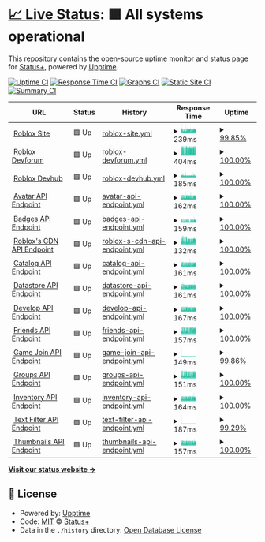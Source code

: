 # [📈 Live Status](https://github.com/Status-Plus): <!--live status--> **🟩 All systems operational**

This repository contains the open-source uptime monitor and status page for [Status+](https://status-plus.github.io/StatusPlus/), powered by [Upptime](https://github.com/upptime/upptime).

[![Uptime CI](https://github.com/koj-co/upptime/workflows/Uptime%20CI/badge.svg)](https://github.com/koj-co/upptime/actions?query=workflow%3A%22Uptime+CI%22)
[![Response Time CI](https://github.com/koj-co/upptime/workflows/Response%20Time%20CI/badge.svg)](https://github.com/koj-co/upptime/actions?query=workflow%3A%22Response+Time+CI%22)
[![Graphs CI](https://github.com/koj-co/upptime/workflows/Graphs%20CI/badge.svg)](https://github.com/koj-co/upptime/actions?query=workflow%3A%22Graphs+CI%22)
[![Static Site CI](https://github.com/koj-co/upptime/workflows/Static%20Site%20CI/badge.svg)](https://github.com/koj-co/upptime/actions?query=workflow%3A%22Static+Site+CI%22)
[![Summary CI](https://github.com/koj-co/upptime/workflows/Summary%20CI/badge.svg)](https://github.com/koj-co/upptime/actions?query=workflow%3A%22Summary+CI%22)

<!--start: status pages-->
<!-- This summary is generated by Upptime (https://github.com/upptime/upptime) -->
<!-- Do not edit this manually, your changes will be overwritten -->
<!-- prettier-ignore -->
| URL | Status | History | Response Time | Uptime |
| --- | ------ | ------- | ------------- | ------ |
| <img alt="" src="https://favicons.githubusercontent.com/www.roblox.com" height="13"> [Roblox Site](https://www.roblox.com) | 🟩 Up | [roblox-site.yml](https://github.com/Status-Plus/StatusPlus/commits/HEAD/history/roblox-site.yml) | <details><summary><img alt="Response time graph" src="./graphs/roblox-site/response-time-week.png" height="20"> 239ms</summary><br><a href="https://Status-Plus.github.io/StatusPlus/history/roblox-site"><img alt="Response time 246" src="https://img.shields.io/endpoint?url=https%3A%2F%2Fraw.githubusercontent.com%2FStatus-Plus%2FStatusPlus%2FHEAD%2Fapi%2Froblox-site%2Fresponse-time.json"></a><br><a href="https://Status-Plus.github.io/StatusPlus/history/roblox-site"><img alt="24-hour response time 299" src="https://img.shields.io/endpoint?url=https%3A%2F%2Fraw.githubusercontent.com%2FStatus-Plus%2FStatusPlus%2FHEAD%2Fapi%2Froblox-site%2Fresponse-time-day.json"></a><br><a href="https://Status-Plus.github.io/StatusPlus/history/roblox-site"><img alt="7-day response time 239" src="https://img.shields.io/endpoint?url=https%3A%2F%2Fraw.githubusercontent.com%2FStatus-Plus%2FStatusPlus%2FHEAD%2Fapi%2Froblox-site%2Fresponse-time-week.json"></a><br><a href="https://Status-Plus.github.io/StatusPlus/history/roblox-site"><img alt="30-day response time 247" src="https://img.shields.io/endpoint?url=https%3A%2F%2Fraw.githubusercontent.com%2FStatus-Plus%2FStatusPlus%2FHEAD%2Fapi%2Froblox-site%2Fresponse-time-month.json"></a><br><a href="https://Status-Plus.github.io/StatusPlus/history/roblox-site"><img alt="1-year response time 246" src="https://img.shields.io/endpoint?url=https%3A%2F%2Fraw.githubusercontent.com%2FStatus-Plus%2FStatusPlus%2FHEAD%2Fapi%2Froblox-site%2Fresponse-time-year.json"></a></details> | <details><summary><a href="https://Status-Plus.github.io/StatusPlus/history/roblox-site">99.85%</a></summary><a href="https://Status-Plus.github.io/StatusPlus/history/roblox-site"><img alt="All-time uptime 94.08%" src="https://img.shields.io/endpoint?url=https%3A%2F%2Fraw.githubusercontent.com%2FStatus-Plus%2FStatusPlus%2FHEAD%2Fapi%2Froblox-site%2Fuptime.json"></a><br><a href="https://Status-Plus.github.io/StatusPlus/history/roblox-site"><img alt="24-hour uptime 100.00%" src="https://img.shields.io/endpoint?url=https%3A%2F%2Fraw.githubusercontent.com%2FStatus-Plus%2FStatusPlus%2FHEAD%2Fapi%2Froblox-site%2Fuptime-day.json"></a><br><a href="https://Status-Plus.github.io/StatusPlus/history/roblox-site"><img alt="7-day uptime 99.85%" src="https://img.shields.io/endpoint?url=https%3A%2F%2Fraw.githubusercontent.com%2FStatus-Plus%2FStatusPlus%2FHEAD%2Fapi%2Froblox-site%2Fuptime-week.json"></a><br><a href="https://Status-Plus.github.io/StatusPlus/history/roblox-site"><img alt="30-day uptime 99.97%" src="https://img.shields.io/endpoint?url=https%3A%2F%2Fraw.githubusercontent.com%2FStatus-Plus%2FStatusPlus%2FHEAD%2Fapi%2Froblox-site%2Fuptime-month.json"></a><br><a href="https://Status-Plus.github.io/StatusPlus/history/roblox-site"><img alt="1-year uptime 94.08%" src="https://img.shields.io/endpoint?url=https%3A%2F%2Fraw.githubusercontent.com%2FStatus-Plus%2FStatusPlus%2FHEAD%2Fapi%2Froblox-site%2Fuptime-year.json"></a></details>
| <img alt="" src="https://favicons.githubusercontent.com/devforum.roblox.com" height="13"> [Roblox Devforum](https://devforum.roblox.com) | 🟩 Up | [roblox-devforum.yml](https://github.com/Status-Plus/StatusPlus/commits/HEAD/history/roblox-devforum.yml) | <details><summary><img alt="Response time graph" src="./graphs/roblox-devforum/response-time-week.png" height="20"> 404ms</summary><br><a href="https://Status-Plus.github.io/StatusPlus/history/roblox-devforum"><img alt="Response time 421" src="https://img.shields.io/endpoint?url=https%3A%2F%2Fraw.githubusercontent.com%2FStatus-Plus%2FStatusPlus%2FHEAD%2Fapi%2Froblox-devforum%2Fresponse-time.json"></a><br><a href="https://Status-Plus.github.io/StatusPlus/history/roblox-devforum"><img alt="24-hour response time 443" src="https://img.shields.io/endpoint?url=https%3A%2F%2Fraw.githubusercontent.com%2FStatus-Plus%2FStatusPlus%2FHEAD%2Fapi%2Froblox-devforum%2Fresponse-time-day.json"></a><br><a href="https://Status-Plus.github.io/StatusPlus/history/roblox-devforum"><img alt="7-day response time 404" src="https://img.shields.io/endpoint?url=https%3A%2F%2Fraw.githubusercontent.com%2FStatus-Plus%2FStatusPlus%2FHEAD%2Fapi%2Froblox-devforum%2Fresponse-time-week.json"></a><br><a href="https://Status-Plus.github.io/StatusPlus/history/roblox-devforum"><img alt="30-day response time 421" src="https://img.shields.io/endpoint?url=https%3A%2F%2Fraw.githubusercontent.com%2FStatus-Plus%2FStatusPlus%2FHEAD%2Fapi%2Froblox-devforum%2Fresponse-time-month.json"></a><br><a href="https://Status-Plus.github.io/StatusPlus/history/roblox-devforum"><img alt="1-year response time 421" src="https://img.shields.io/endpoint?url=https%3A%2F%2Fraw.githubusercontent.com%2FStatus-Plus%2FStatusPlus%2FHEAD%2Fapi%2Froblox-devforum%2Fresponse-time-year.json"></a></details> | <details><summary><a href="https://Status-Plus.github.io/StatusPlus/history/roblox-devforum">100.00%</a></summary><a href="https://Status-Plus.github.io/StatusPlus/history/roblox-devforum"><img alt="All-time uptime 99.65%" src="https://img.shields.io/endpoint?url=https%3A%2F%2Fraw.githubusercontent.com%2FStatus-Plus%2FStatusPlus%2FHEAD%2Fapi%2Froblox-devforum%2Fuptime.json"></a><br><a href="https://Status-Plus.github.io/StatusPlus/history/roblox-devforum"><img alt="24-hour uptime 100.00%" src="https://img.shields.io/endpoint?url=https%3A%2F%2Fraw.githubusercontent.com%2FStatus-Plus%2FStatusPlus%2FHEAD%2Fapi%2Froblox-devforum%2Fuptime-day.json"></a><br><a href="https://Status-Plus.github.io/StatusPlus/history/roblox-devforum"><img alt="7-day uptime 100.00%" src="https://img.shields.io/endpoint?url=https%3A%2F%2Fraw.githubusercontent.com%2FStatus-Plus%2FStatusPlus%2FHEAD%2Fapi%2Froblox-devforum%2Fuptime-week.json"></a><br><a href="https://Status-Plus.github.io/StatusPlus/history/roblox-devforum"><img alt="30-day uptime 99.65%" src="https://img.shields.io/endpoint?url=https%3A%2F%2Fraw.githubusercontent.com%2FStatus-Plus%2FStatusPlus%2FHEAD%2Fapi%2Froblox-devforum%2Fuptime-month.json"></a><br><a href="https://Status-Plus.github.io/StatusPlus/history/roblox-devforum"><img alt="1-year uptime 99.65%" src="https://img.shields.io/endpoint?url=https%3A%2F%2Fraw.githubusercontent.com%2FStatus-Plus%2FStatusPlus%2FHEAD%2Fapi%2Froblox-devforum%2Fuptime-year.json"></a></details>
| <img alt="" src="https://favicons.githubusercontent.com/developer.roblox.com" height="13"> [Roblox Devhub](https://developer.roblox.com) | 🟩 Up | [roblox-devhub.yml](https://github.com/Status-Plus/StatusPlus/commits/HEAD/history/roblox-devhub.yml) | <details><summary><img alt="Response time graph" src="./graphs/roblox-devhub/response-time-week.png" height="20"> 185ms</summary><br><a href="https://Status-Plus.github.io/StatusPlus/history/roblox-devhub"><img alt="Response time 195" src="https://img.shields.io/endpoint?url=https%3A%2F%2Fraw.githubusercontent.com%2FStatus-Plus%2FStatusPlus%2FHEAD%2Fapi%2Froblox-devhub%2Fresponse-time.json"></a><br><a href="https://Status-Plus.github.io/StatusPlus/history/roblox-devhub"><img alt="24-hour response time 188" src="https://img.shields.io/endpoint?url=https%3A%2F%2Fraw.githubusercontent.com%2FStatus-Plus%2FStatusPlus%2FHEAD%2Fapi%2Froblox-devhub%2Fresponse-time-day.json"></a><br><a href="https://Status-Plus.github.io/StatusPlus/history/roblox-devhub"><img alt="7-day response time 185" src="https://img.shields.io/endpoint?url=https%3A%2F%2Fraw.githubusercontent.com%2FStatus-Plus%2FStatusPlus%2FHEAD%2Fapi%2Froblox-devhub%2Fresponse-time-week.json"></a><br><a href="https://Status-Plus.github.io/StatusPlus/history/roblox-devhub"><img alt="30-day response time 195" src="https://img.shields.io/endpoint?url=https%3A%2F%2Fraw.githubusercontent.com%2FStatus-Plus%2FStatusPlus%2FHEAD%2Fapi%2Froblox-devhub%2Fresponse-time-month.json"></a><br><a href="https://Status-Plus.github.io/StatusPlus/history/roblox-devhub"><img alt="1-year response time 195" src="https://img.shields.io/endpoint?url=https%3A%2F%2Fraw.githubusercontent.com%2FStatus-Plus%2FStatusPlus%2FHEAD%2Fapi%2Froblox-devhub%2Fresponse-time-year.json"></a></details> | <details><summary><a href="https://Status-Plus.github.io/StatusPlus/history/roblox-devhub">100.00%</a></summary><a href="https://Status-Plus.github.io/StatusPlus/history/roblox-devhub"><img alt="All-time uptime 99.99%" src="https://img.shields.io/endpoint?url=https%3A%2F%2Fraw.githubusercontent.com%2FStatus-Plus%2FStatusPlus%2FHEAD%2Fapi%2Froblox-devhub%2Fuptime.json"></a><br><a href="https://Status-Plus.github.io/StatusPlus/history/roblox-devhub"><img alt="24-hour uptime 100.00%" src="https://img.shields.io/endpoint?url=https%3A%2F%2Fraw.githubusercontent.com%2FStatus-Plus%2FStatusPlus%2FHEAD%2Fapi%2Froblox-devhub%2Fuptime-day.json"></a><br><a href="https://Status-Plus.github.io/StatusPlus/history/roblox-devhub"><img alt="7-day uptime 100.00%" src="https://img.shields.io/endpoint?url=https%3A%2F%2Fraw.githubusercontent.com%2FStatus-Plus%2FStatusPlus%2FHEAD%2Fapi%2Froblox-devhub%2Fuptime-week.json"></a><br><a href="https://Status-Plus.github.io/StatusPlus/history/roblox-devhub"><img alt="30-day uptime 99.99%" src="https://img.shields.io/endpoint?url=https%3A%2F%2Fraw.githubusercontent.com%2FStatus-Plus%2FStatusPlus%2FHEAD%2Fapi%2Froblox-devhub%2Fuptime-month.json"></a><br><a href="https://Status-Plus.github.io/StatusPlus/history/roblox-devhub"><img alt="1-year uptime 99.99%" src="https://img.shields.io/endpoint?url=https%3A%2F%2Fraw.githubusercontent.com%2FStatus-Plus%2FStatusPlus%2FHEAD%2Fapi%2Froblox-devhub%2Fuptime-year.json"></a></details>
| <img alt="" src="https://favicons.githubusercontent.com/avatar.roblox.com" height="13"> [Avatar API Endpoint](https://avatar.roblox.com/v1/avatar-rules) | 🟩 Up | [avatar-api-endpoint.yml](https://github.com/Status-Plus/StatusPlus/commits/HEAD/history/avatar-api-endpoint.yml) | <details><summary><img alt="Response time graph" src="./graphs/avatar-api-endpoint/response-time-week.png" height="20"> 162ms</summary><br><a href="https://Status-Plus.github.io/StatusPlus/history/avatar-api-endpoint"><img alt="Response time 171" src="https://img.shields.io/endpoint?url=https%3A%2F%2Fraw.githubusercontent.com%2FStatus-Plus%2FStatusPlus%2FHEAD%2Fapi%2Favatar-api-endpoint%2Fresponse-time.json"></a><br><a href="https://Status-Plus.github.io/StatusPlus/history/avatar-api-endpoint"><img alt="24-hour response time 208" src="https://img.shields.io/endpoint?url=https%3A%2F%2Fraw.githubusercontent.com%2FStatus-Plus%2FStatusPlus%2FHEAD%2Fapi%2Favatar-api-endpoint%2Fresponse-time-day.json"></a><br><a href="https://Status-Plus.github.io/StatusPlus/history/avatar-api-endpoint"><img alt="7-day response time 162" src="https://img.shields.io/endpoint?url=https%3A%2F%2Fraw.githubusercontent.com%2FStatus-Plus%2FStatusPlus%2FHEAD%2Fapi%2Favatar-api-endpoint%2Fresponse-time-week.json"></a><br><a href="https://Status-Plus.github.io/StatusPlus/history/avatar-api-endpoint"><img alt="30-day response time 168" src="https://img.shields.io/endpoint?url=https%3A%2F%2Fraw.githubusercontent.com%2FStatus-Plus%2FStatusPlus%2FHEAD%2Fapi%2Favatar-api-endpoint%2Fresponse-time-month.json"></a><br><a href="https://Status-Plus.github.io/StatusPlus/history/avatar-api-endpoint"><img alt="1-year response time 171" src="https://img.shields.io/endpoint?url=https%3A%2F%2Fraw.githubusercontent.com%2FStatus-Plus%2FStatusPlus%2FHEAD%2Fapi%2Favatar-api-endpoint%2Fresponse-time-year.json"></a></details> | <details><summary><a href="https://Status-Plus.github.io/StatusPlus/history/avatar-api-endpoint">100.00%</a></summary><a href="https://Status-Plus.github.io/StatusPlus/history/avatar-api-endpoint"><img alt="All-time uptime 98.56%" src="https://img.shields.io/endpoint?url=https%3A%2F%2Fraw.githubusercontent.com%2FStatus-Plus%2FStatusPlus%2FHEAD%2Fapi%2Favatar-api-endpoint%2Fuptime.json"></a><br><a href="https://Status-Plus.github.io/StatusPlus/history/avatar-api-endpoint"><img alt="24-hour uptime 100.00%" src="https://img.shields.io/endpoint?url=https%3A%2F%2Fraw.githubusercontent.com%2FStatus-Plus%2FStatusPlus%2FHEAD%2Fapi%2Favatar-api-endpoint%2Fuptime-day.json"></a><br><a href="https://Status-Plus.github.io/StatusPlus/history/avatar-api-endpoint"><img alt="7-day uptime 100.00%" src="https://img.shields.io/endpoint?url=https%3A%2F%2Fraw.githubusercontent.com%2FStatus-Plus%2FStatusPlus%2FHEAD%2Fapi%2Favatar-api-endpoint%2Fuptime-week.json"></a><br><a href="https://Status-Plus.github.io/StatusPlus/history/avatar-api-endpoint"><img alt="30-day uptime 99.33%" src="https://img.shields.io/endpoint?url=https%3A%2F%2Fraw.githubusercontent.com%2FStatus-Plus%2FStatusPlus%2FHEAD%2Fapi%2Favatar-api-endpoint%2Fuptime-month.json"></a><br><a href="https://Status-Plus.github.io/StatusPlus/history/avatar-api-endpoint"><img alt="1-year uptime 98.56%" src="https://img.shields.io/endpoint?url=https%3A%2F%2Fraw.githubusercontent.com%2FStatus-Plus%2FStatusPlus%2FHEAD%2Fapi%2Favatar-api-endpoint%2Fuptime-year.json"></a></details>
| <img alt="" src="https://favicons.githubusercontent.com/badges.roblox.com" height="13"> [Badges API Endpoint](https://badges.roblox.com/v1/badges/2124548403) | 🟩 Up | [badges-api-endpoint.yml](https://github.com/Status-Plus/StatusPlus/commits/HEAD/history/badges-api-endpoint.yml) | <details><summary><img alt="Response time graph" src="./graphs/badges-api-endpoint/response-time-week.png" height="20"> 159ms</summary><br><a href="https://Status-Plus.github.io/StatusPlus/history/badges-api-endpoint"><img alt="Response time 170" src="https://img.shields.io/endpoint?url=https%3A%2F%2Fraw.githubusercontent.com%2FStatus-Plus%2FStatusPlus%2FHEAD%2Fapi%2Fbadges-api-endpoint%2Fresponse-time.json"></a><br><a href="https://Status-Plus.github.io/StatusPlus/history/badges-api-endpoint"><img alt="24-hour response time 202" src="https://img.shields.io/endpoint?url=https%3A%2F%2Fraw.githubusercontent.com%2FStatus-Plus%2FStatusPlus%2FHEAD%2Fapi%2Fbadges-api-endpoint%2Fresponse-time-day.json"></a><br><a href="https://Status-Plus.github.io/StatusPlus/history/badges-api-endpoint"><img alt="7-day response time 159" src="https://img.shields.io/endpoint?url=https%3A%2F%2Fraw.githubusercontent.com%2FStatus-Plus%2FStatusPlus%2FHEAD%2Fapi%2Fbadges-api-endpoint%2Fresponse-time-week.json"></a><br><a href="https://Status-Plus.github.io/StatusPlus/history/badges-api-endpoint"><img alt="30-day response time 170" src="https://img.shields.io/endpoint?url=https%3A%2F%2Fraw.githubusercontent.com%2FStatus-Plus%2FStatusPlus%2FHEAD%2Fapi%2Fbadges-api-endpoint%2Fresponse-time-month.json"></a><br><a href="https://Status-Plus.github.io/StatusPlus/history/badges-api-endpoint"><img alt="1-year response time 170" src="https://img.shields.io/endpoint?url=https%3A%2F%2Fraw.githubusercontent.com%2FStatus-Plus%2FStatusPlus%2FHEAD%2Fapi%2Fbadges-api-endpoint%2Fresponse-time-year.json"></a></details> | <details><summary><a href="https://Status-Plus.github.io/StatusPlus/history/badges-api-endpoint">100.00%</a></summary><a href="https://Status-Plus.github.io/StatusPlus/history/badges-api-endpoint"><img alt="All-time uptime 100.00%" src="https://img.shields.io/endpoint?url=https%3A%2F%2Fraw.githubusercontent.com%2FStatus-Plus%2FStatusPlus%2FHEAD%2Fapi%2Fbadges-api-endpoint%2Fuptime.json"></a><br><a href="https://Status-Plus.github.io/StatusPlus/history/badges-api-endpoint"><img alt="24-hour uptime 100.00%" src="https://img.shields.io/endpoint?url=https%3A%2F%2Fraw.githubusercontent.com%2FStatus-Plus%2FStatusPlus%2FHEAD%2Fapi%2Fbadges-api-endpoint%2Fuptime-day.json"></a><br><a href="https://Status-Plus.github.io/StatusPlus/history/badges-api-endpoint"><img alt="7-day uptime 100.00%" src="https://img.shields.io/endpoint?url=https%3A%2F%2Fraw.githubusercontent.com%2FStatus-Plus%2FStatusPlus%2FHEAD%2Fapi%2Fbadges-api-endpoint%2Fuptime-week.json"></a><br><a href="https://Status-Plus.github.io/StatusPlus/history/badges-api-endpoint"><img alt="30-day uptime 100.00%" src="https://img.shields.io/endpoint?url=https%3A%2F%2Fraw.githubusercontent.com%2FStatus-Plus%2FStatusPlus%2FHEAD%2Fapi%2Fbadges-api-endpoint%2Fuptime-month.json"></a><br><a href="https://Status-Plus.github.io/StatusPlus/history/badges-api-endpoint"><img alt="1-year uptime 100.00%" src="https://img.shields.io/endpoint?url=https%3A%2F%2Fraw.githubusercontent.com%2FStatus-Plus%2FStatusPlus%2FHEAD%2Fapi%2Fbadges-api-endpoint%2Fuptime-year.json"></a></details>
| <img alt="" src="https://favicons.githubusercontent.com/cdnproviders.roblox.com" height="13"> [Roblox's CDN API Endpoint](http://cdnproviders.roblox.com/) | 🟩 Up | [roblox-s-cdn-api-endpoint.yml](https://github.com/Status-Plus/StatusPlus/commits/HEAD/history/roblox-s-cdn-api-endpoint.yml) | <details><summary><img alt="Response time graph" src="./graphs/roblox-s-cdn-api-endpoint/response-time-week.png" height="20"> 132ms</summary><br><a href="https://Status-Plus.github.io/StatusPlus/history/roblox-s-cdn-api-endpoint"><img alt="Response time 138" src="https://img.shields.io/endpoint?url=https%3A%2F%2Fraw.githubusercontent.com%2FStatus-Plus%2FStatusPlus%2FHEAD%2Fapi%2Froblox-s-cdn-api-endpoint%2Fresponse-time.json"></a><br><a href="https://Status-Plus.github.io/StatusPlus/history/roblox-s-cdn-api-endpoint"><img alt="24-hour response time 176" src="https://img.shields.io/endpoint?url=https%3A%2F%2Fraw.githubusercontent.com%2FStatus-Plus%2FStatusPlus%2FHEAD%2Fapi%2Froblox-s-cdn-api-endpoint%2Fresponse-time-day.json"></a><br><a href="https://Status-Plus.github.io/StatusPlus/history/roblox-s-cdn-api-endpoint"><img alt="7-day response time 132" src="https://img.shields.io/endpoint?url=https%3A%2F%2Fraw.githubusercontent.com%2FStatus-Plus%2FStatusPlus%2FHEAD%2Fapi%2Froblox-s-cdn-api-endpoint%2Fresponse-time-week.json"></a><br><a href="https://Status-Plus.github.io/StatusPlus/history/roblox-s-cdn-api-endpoint"><img alt="30-day response time 138" src="https://img.shields.io/endpoint?url=https%3A%2F%2Fraw.githubusercontent.com%2FStatus-Plus%2FStatusPlus%2FHEAD%2Fapi%2Froblox-s-cdn-api-endpoint%2Fresponse-time-month.json"></a><br><a href="https://Status-Plus.github.io/StatusPlus/history/roblox-s-cdn-api-endpoint"><img alt="1-year response time 138" src="https://img.shields.io/endpoint?url=https%3A%2F%2Fraw.githubusercontent.com%2FStatus-Plus%2FStatusPlus%2FHEAD%2Fapi%2Froblox-s-cdn-api-endpoint%2Fresponse-time-year.json"></a></details> | <details><summary><a href="https://Status-Plus.github.io/StatusPlus/history/roblox-s-cdn-api-endpoint">100.00%</a></summary><a href="https://Status-Plus.github.io/StatusPlus/history/roblox-s-cdn-api-endpoint"><img alt="All-time uptime 100.00%" src="https://img.shields.io/endpoint?url=https%3A%2F%2Fraw.githubusercontent.com%2FStatus-Plus%2FStatusPlus%2FHEAD%2Fapi%2Froblox-s-cdn-api-endpoint%2Fuptime.json"></a><br><a href="https://Status-Plus.github.io/StatusPlus/history/roblox-s-cdn-api-endpoint"><img alt="24-hour uptime 100.00%" src="https://img.shields.io/endpoint?url=https%3A%2F%2Fraw.githubusercontent.com%2FStatus-Plus%2FStatusPlus%2FHEAD%2Fapi%2Froblox-s-cdn-api-endpoint%2Fuptime-day.json"></a><br><a href="https://Status-Plus.github.io/StatusPlus/history/roblox-s-cdn-api-endpoint"><img alt="7-day uptime 100.00%" src="https://img.shields.io/endpoint?url=https%3A%2F%2Fraw.githubusercontent.com%2FStatus-Plus%2FStatusPlus%2FHEAD%2Fapi%2Froblox-s-cdn-api-endpoint%2Fuptime-week.json"></a><br><a href="https://Status-Plus.github.io/StatusPlus/history/roblox-s-cdn-api-endpoint"><img alt="30-day uptime 100.00%" src="https://img.shields.io/endpoint?url=https%3A%2F%2Fraw.githubusercontent.com%2FStatus-Plus%2FStatusPlus%2FHEAD%2Fapi%2Froblox-s-cdn-api-endpoint%2Fuptime-month.json"></a><br><a href="https://Status-Plus.github.io/StatusPlus/history/roblox-s-cdn-api-endpoint"><img alt="1-year uptime 100.00%" src="https://img.shields.io/endpoint?url=https%3A%2F%2Fraw.githubusercontent.com%2FStatus-Plus%2FStatusPlus%2FHEAD%2Fapi%2Froblox-s-cdn-api-endpoint%2Fuptime-year.json"></a></details>
| <img alt="" src="https://favicons.githubusercontent.com/catalog.roblox.com" height="13"> [Catalog API Endpoint](https://catalog.roblox.com/v1/bundles/details?bundleIds=192) | 🟩 Up | [catalog-api-endpoint.yml](https://github.com/Status-Plus/StatusPlus/commits/HEAD/history/catalog-api-endpoint.yml) | <details><summary><img alt="Response time graph" src="./graphs/catalog-api-endpoint/response-time-week.png" height="20"> 161ms</summary><br><a href="https://Status-Plus.github.io/StatusPlus/history/catalog-api-endpoint"><img alt="Response time 163" src="https://img.shields.io/endpoint?url=https%3A%2F%2Fraw.githubusercontent.com%2FStatus-Plus%2FStatusPlus%2FHEAD%2Fapi%2Fcatalog-api-endpoint%2Fresponse-time.json"></a><br><a href="https://Status-Plus.github.io/StatusPlus/history/catalog-api-endpoint"><img alt="24-hour response time 198" src="https://img.shields.io/endpoint?url=https%3A%2F%2Fraw.githubusercontent.com%2FStatus-Plus%2FStatusPlus%2FHEAD%2Fapi%2Fcatalog-api-endpoint%2Fresponse-time-day.json"></a><br><a href="https://Status-Plus.github.io/StatusPlus/history/catalog-api-endpoint"><img alt="7-day response time 161" src="https://img.shields.io/endpoint?url=https%3A%2F%2Fraw.githubusercontent.com%2FStatus-Plus%2FStatusPlus%2FHEAD%2Fapi%2Fcatalog-api-endpoint%2Fresponse-time-week.json"></a><br><a href="https://Status-Plus.github.io/StatusPlus/history/catalog-api-endpoint"><img alt="30-day response time 164" src="https://img.shields.io/endpoint?url=https%3A%2F%2Fraw.githubusercontent.com%2FStatus-Plus%2FStatusPlus%2FHEAD%2Fapi%2Fcatalog-api-endpoint%2Fresponse-time-month.json"></a><br><a href="https://Status-Plus.github.io/StatusPlus/history/catalog-api-endpoint"><img alt="1-year response time 163" src="https://img.shields.io/endpoint?url=https%3A%2F%2Fraw.githubusercontent.com%2FStatus-Plus%2FStatusPlus%2FHEAD%2Fapi%2Fcatalog-api-endpoint%2Fresponse-time-year.json"></a></details> | <details><summary><a href="https://Status-Plus.github.io/StatusPlus/history/catalog-api-endpoint">100.00%</a></summary><a href="https://Status-Plus.github.io/StatusPlus/history/catalog-api-endpoint"><img alt="All-time uptime 99.99%" src="https://img.shields.io/endpoint?url=https%3A%2F%2Fraw.githubusercontent.com%2FStatus-Plus%2FStatusPlus%2FHEAD%2Fapi%2Fcatalog-api-endpoint%2Fuptime.json"></a><br><a href="https://Status-Plus.github.io/StatusPlus/history/catalog-api-endpoint"><img alt="24-hour uptime 100.00%" src="https://img.shields.io/endpoint?url=https%3A%2F%2Fraw.githubusercontent.com%2FStatus-Plus%2FStatusPlus%2FHEAD%2Fapi%2Fcatalog-api-endpoint%2Fuptime-day.json"></a><br><a href="https://Status-Plus.github.io/StatusPlus/history/catalog-api-endpoint"><img alt="7-day uptime 100.00%" src="https://img.shields.io/endpoint?url=https%3A%2F%2Fraw.githubusercontent.com%2FStatus-Plus%2FStatusPlus%2FHEAD%2Fapi%2Fcatalog-api-endpoint%2Fuptime-week.json"></a><br><a href="https://Status-Plus.github.io/StatusPlus/history/catalog-api-endpoint"><img alt="30-day uptime 99.99%" src="https://img.shields.io/endpoint?url=https%3A%2F%2Fraw.githubusercontent.com%2FStatus-Plus%2FStatusPlus%2FHEAD%2Fapi%2Fcatalog-api-endpoint%2Fuptime-month.json"></a><br><a href="https://Status-Plus.github.io/StatusPlus/history/catalog-api-endpoint"><img alt="1-year uptime 99.99%" src="https://img.shields.io/endpoint?url=https%3A%2F%2Fraw.githubusercontent.com%2FStatus-Plus%2FStatusPlus%2FHEAD%2Fapi%2Fcatalog-api-endpoint%2Fuptime-year.json"></a></details>
| <img alt="" src="https://favicons.githubusercontent.com/gamepersistence.roblox.com" height="13"> [Datastore API Endpoint](https://gamepersistence.roblox.com/) | 🟩 Up | [datastore-api-endpoint.yml](https://github.com/Status-Plus/StatusPlus/commits/HEAD/history/datastore-api-endpoint.yml) | <details><summary><img alt="Response time graph" src="./graphs/datastore-api-endpoint/response-time-week.png" height="20"> 161ms</summary><br><a href="https://Status-Plus.github.io/StatusPlus/history/datastore-api-endpoint"><img alt="Response time 161" src="https://img.shields.io/endpoint?url=https%3A%2F%2Fraw.githubusercontent.com%2FStatus-Plus%2FStatusPlus%2FHEAD%2Fapi%2Fdatastore-api-endpoint%2Fresponse-time.json"></a><br><a href="https://Status-Plus.github.io/StatusPlus/history/datastore-api-endpoint"><img alt="24-hour response time 218" src="https://img.shields.io/endpoint?url=https%3A%2F%2Fraw.githubusercontent.com%2FStatus-Plus%2FStatusPlus%2FHEAD%2Fapi%2Fdatastore-api-endpoint%2Fresponse-time-day.json"></a><br><a href="https://Status-Plus.github.io/StatusPlus/history/datastore-api-endpoint"><img alt="7-day response time 161" src="https://img.shields.io/endpoint?url=https%3A%2F%2Fraw.githubusercontent.com%2FStatus-Plus%2FStatusPlus%2FHEAD%2Fapi%2Fdatastore-api-endpoint%2Fresponse-time-week.json"></a><br><a href="https://Status-Plus.github.io/StatusPlus/history/datastore-api-endpoint"><img alt="30-day response time 163" src="https://img.shields.io/endpoint?url=https%3A%2F%2Fraw.githubusercontent.com%2FStatus-Plus%2FStatusPlus%2FHEAD%2Fapi%2Fdatastore-api-endpoint%2Fresponse-time-month.json"></a><br><a href="https://Status-Plus.github.io/StatusPlus/history/datastore-api-endpoint"><img alt="1-year response time 161" src="https://img.shields.io/endpoint?url=https%3A%2F%2Fraw.githubusercontent.com%2FStatus-Plus%2FStatusPlus%2FHEAD%2Fapi%2Fdatastore-api-endpoint%2Fresponse-time-year.json"></a></details> | <details><summary><a href="https://Status-Plus.github.io/StatusPlus/history/datastore-api-endpoint">100.00%</a></summary><a href="https://Status-Plus.github.io/StatusPlus/history/datastore-api-endpoint"><img alt="All-time uptime 100.00%" src="https://img.shields.io/endpoint?url=https%3A%2F%2Fraw.githubusercontent.com%2FStatus-Plus%2FStatusPlus%2FHEAD%2Fapi%2Fdatastore-api-endpoint%2Fuptime.json"></a><br><a href="https://Status-Plus.github.io/StatusPlus/history/datastore-api-endpoint"><img alt="24-hour uptime 100.00%" src="https://img.shields.io/endpoint?url=https%3A%2F%2Fraw.githubusercontent.com%2FStatus-Plus%2FStatusPlus%2FHEAD%2Fapi%2Fdatastore-api-endpoint%2Fuptime-day.json"></a><br><a href="https://Status-Plus.github.io/StatusPlus/history/datastore-api-endpoint"><img alt="7-day uptime 100.00%" src="https://img.shields.io/endpoint?url=https%3A%2F%2Fraw.githubusercontent.com%2FStatus-Plus%2FStatusPlus%2FHEAD%2Fapi%2Fdatastore-api-endpoint%2Fuptime-week.json"></a><br><a href="https://Status-Plus.github.io/StatusPlus/history/datastore-api-endpoint"><img alt="30-day uptime 100.00%" src="https://img.shields.io/endpoint?url=https%3A%2F%2Fraw.githubusercontent.com%2FStatus-Plus%2FStatusPlus%2FHEAD%2Fapi%2Fdatastore-api-endpoint%2Fuptime-month.json"></a><br><a href="https://Status-Plus.github.io/StatusPlus/history/datastore-api-endpoint"><img alt="1-year uptime 100.00%" src="https://img.shields.io/endpoint?url=https%3A%2F%2Fraw.githubusercontent.com%2FStatus-Plus%2FStatusPlus%2FHEAD%2Fapi%2Fdatastore-api-endpoint%2Fuptime-year.json"></a></details>
| <img alt="" src="https://favicons.githubusercontent.com/develop.roblox.com" height="13"> [Develop API Endpoint](https://develop.roblox.com/v1/toolbox/items?category=Hat&keyword=Hat) | 🟩 Up | [develop-api-endpoint.yml](https://github.com/Status-Plus/StatusPlus/commits/HEAD/history/develop-api-endpoint.yml) | <details><summary><img alt="Response time graph" src="./graphs/develop-api-endpoint/response-time-week.png" height="20"> 167ms</summary><br><a href="https://Status-Plus.github.io/StatusPlus/history/develop-api-endpoint"><img alt="Response time 174" src="https://img.shields.io/endpoint?url=https%3A%2F%2Fraw.githubusercontent.com%2FStatus-Plus%2FStatusPlus%2FHEAD%2Fapi%2Fdevelop-api-endpoint%2Fresponse-time.json"></a><br><a href="https://Status-Plus.github.io/StatusPlus/history/develop-api-endpoint"><img alt="24-hour response time 203" src="https://img.shields.io/endpoint?url=https%3A%2F%2Fraw.githubusercontent.com%2FStatus-Plus%2FStatusPlus%2FHEAD%2Fapi%2Fdevelop-api-endpoint%2Fresponse-time-day.json"></a><br><a href="https://Status-Plus.github.io/StatusPlus/history/develop-api-endpoint"><img alt="7-day response time 167" src="https://img.shields.io/endpoint?url=https%3A%2F%2Fraw.githubusercontent.com%2FStatus-Plus%2FStatusPlus%2FHEAD%2Fapi%2Fdevelop-api-endpoint%2Fresponse-time-week.json"></a><br><a href="https://Status-Plus.github.io/StatusPlus/history/develop-api-endpoint"><img alt="30-day response time 175" src="https://img.shields.io/endpoint?url=https%3A%2F%2Fraw.githubusercontent.com%2FStatus-Plus%2FStatusPlus%2FHEAD%2Fapi%2Fdevelop-api-endpoint%2Fresponse-time-month.json"></a><br><a href="https://Status-Plus.github.io/StatusPlus/history/develop-api-endpoint"><img alt="1-year response time 174" src="https://img.shields.io/endpoint?url=https%3A%2F%2Fraw.githubusercontent.com%2FStatus-Plus%2FStatusPlus%2FHEAD%2Fapi%2Fdevelop-api-endpoint%2Fresponse-time-year.json"></a></details> | <details><summary><a href="https://Status-Plus.github.io/StatusPlus/history/develop-api-endpoint">100.00%</a></summary><a href="https://Status-Plus.github.io/StatusPlus/history/develop-api-endpoint"><img alt="All-time uptime 99.95%" src="https://img.shields.io/endpoint?url=https%3A%2F%2Fraw.githubusercontent.com%2FStatus-Plus%2FStatusPlus%2FHEAD%2Fapi%2Fdevelop-api-endpoint%2Fuptime.json"></a><br><a href="https://Status-Plus.github.io/StatusPlus/history/develop-api-endpoint"><img alt="24-hour uptime 100.00%" src="https://img.shields.io/endpoint?url=https%3A%2F%2Fraw.githubusercontent.com%2FStatus-Plus%2FStatusPlus%2FHEAD%2Fapi%2Fdevelop-api-endpoint%2Fuptime-day.json"></a><br><a href="https://Status-Plus.github.io/StatusPlus/history/develop-api-endpoint"><img alt="7-day uptime 100.00%" src="https://img.shields.io/endpoint?url=https%3A%2F%2Fraw.githubusercontent.com%2FStatus-Plus%2FStatusPlus%2FHEAD%2Fapi%2Fdevelop-api-endpoint%2Fuptime-week.json"></a><br><a href="https://Status-Plus.github.io/StatusPlus/history/develop-api-endpoint"><img alt="30-day uptime 99.93%" src="https://img.shields.io/endpoint?url=https%3A%2F%2Fraw.githubusercontent.com%2FStatus-Plus%2FStatusPlus%2FHEAD%2Fapi%2Fdevelop-api-endpoint%2Fuptime-month.json"></a><br><a href="https://Status-Plus.github.io/StatusPlus/history/develop-api-endpoint"><img alt="1-year uptime 99.95%" src="https://img.shields.io/endpoint?url=https%3A%2F%2Fraw.githubusercontent.com%2FStatus-Plus%2FStatusPlus%2FHEAD%2Fapi%2Fdevelop-api-endpoint%2Fuptime-year.json"></a></details>
| <img alt="" src="https://favicons.githubusercontent.com/friends.roblox.com" height="13"> [Friends API Endpoint](https://friends.roblox.com/v1/metadata) | 🟩 Up | [friends-api-endpoint.yml](https://github.com/Status-Plus/StatusPlus/commits/HEAD/history/friends-api-endpoint.yml) | <details><summary><img alt="Response time graph" src="./graphs/friends-api-endpoint/response-time-week.png" height="20"> 157ms</summary><br><a href="https://Status-Plus.github.io/StatusPlus/history/friends-api-endpoint"><img alt="Response time 159" src="https://img.shields.io/endpoint?url=https%3A%2F%2Fraw.githubusercontent.com%2FStatus-Plus%2FStatusPlus%2FHEAD%2Fapi%2Ffriends-api-endpoint%2Fresponse-time.json"></a><br><a href="https://Status-Plus.github.io/StatusPlus/history/friends-api-endpoint"><img alt="24-hour response time 198" src="https://img.shields.io/endpoint?url=https%3A%2F%2Fraw.githubusercontent.com%2FStatus-Plus%2FStatusPlus%2FHEAD%2Fapi%2Ffriends-api-endpoint%2Fresponse-time-day.json"></a><br><a href="https://Status-Plus.github.io/StatusPlus/history/friends-api-endpoint"><img alt="7-day response time 157" src="https://img.shields.io/endpoint?url=https%3A%2F%2Fraw.githubusercontent.com%2FStatus-Plus%2FStatusPlus%2FHEAD%2Fapi%2Ffriends-api-endpoint%2Fresponse-time-week.json"></a><br><a href="https://Status-Plus.github.io/StatusPlus/history/friends-api-endpoint"><img alt="30-day response time 159" src="https://img.shields.io/endpoint?url=https%3A%2F%2Fraw.githubusercontent.com%2FStatus-Plus%2FStatusPlus%2FHEAD%2Fapi%2Ffriends-api-endpoint%2Fresponse-time-month.json"></a><br><a href="https://Status-Plus.github.io/StatusPlus/history/friends-api-endpoint"><img alt="1-year response time 159" src="https://img.shields.io/endpoint?url=https%3A%2F%2Fraw.githubusercontent.com%2FStatus-Plus%2FStatusPlus%2FHEAD%2Fapi%2Ffriends-api-endpoint%2Fresponse-time-year.json"></a></details> | <details><summary><a href="https://Status-Plus.github.io/StatusPlus/history/friends-api-endpoint">100.00%</a></summary><a href="https://Status-Plus.github.io/StatusPlus/history/friends-api-endpoint"><img alt="All-time uptime 99.48%" src="https://img.shields.io/endpoint?url=https%3A%2F%2Fraw.githubusercontent.com%2FStatus-Plus%2FStatusPlus%2FHEAD%2Fapi%2Ffriends-api-endpoint%2Fuptime.json"></a><br><a href="https://Status-Plus.github.io/StatusPlus/history/friends-api-endpoint"><img alt="24-hour uptime 100.00%" src="https://img.shields.io/endpoint?url=https%3A%2F%2Fraw.githubusercontent.com%2FStatus-Plus%2FStatusPlus%2FHEAD%2Fapi%2Ffriends-api-endpoint%2Fuptime-day.json"></a><br><a href="https://Status-Plus.github.io/StatusPlus/history/friends-api-endpoint"><img alt="7-day uptime 100.00%" src="https://img.shields.io/endpoint?url=https%3A%2F%2Fraw.githubusercontent.com%2FStatus-Plus%2FStatusPlus%2FHEAD%2Fapi%2Ffriends-api-endpoint%2Fuptime-week.json"></a><br><a href="https://Status-Plus.github.io/StatusPlus/history/friends-api-endpoint"><img alt="30-day uptime 99.24%" src="https://img.shields.io/endpoint?url=https%3A%2F%2Fraw.githubusercontent.com%2FStatus-Plus%2FStatusPlus%2FHEAD%2Fapi%2Ffriends-api-endpoint%2Fuptime-month.json"></a><br><a href="https://Status-Plus.github.io/StatusPlus/history/friends-api-endpoint"><img alt="1-year uptime 99.48%" src="https://img.shields.io/endpoint?url=https%3A%2F%2Fraw.githubusercontent.com%2FStatus-Plus%2FStatusPlus%2FHEAD%2Fapi%2Ffriends-api-endpoint%2Fuptime-year.json"></a></details>
| <img alt="" src="https://favicons.githubusercontent.com/gamejoin.roblox.com" height="13"> [Game Join API Endpoint](http://gamejoin.roblox.com/) | 🟩 Up | [game-join-api-endpoint.yml](https://github.com/Status-Plus/StatusPlus/commits/HEAD/history/game-join-api-endpoint.yml) | <details><summary><img alt="Response time graph" src="./graphs/game-join-api-endpoint/response-time-week.png" height="20"> 149ms</summary><br><a href="https://Status-Plus.github.io/StatusPlus/history/game-join-api-endpoint"><img alt="Response time 140" src="https://img.shields.io/endpoint?url=https%3A%2F%2Fraw.githubusercontent.com%2FStatus-Plus%2FStatusPlus%2FHEAD%2Fapi%2Fgame-join-api-endpoint%2Fresponse-time.json"></a><br><a href="https://Status-Plus.github.io/StatusPlus/history/game-join-api-endpoint"><img alt="24-hour response time 172" src="https://img.shields.io/endpoint?url=https%3A%2F%2Fraw.githubusercontent.com%2FStatus-Plus%2FStatusPlus%2FHEAD%2Fapi%2Fgame-join-api-endpoint%2Fresponse-time-day.json"></a><br><a href="https://Status-Plus.github.io/StatusPlus/history/game-join-api-endpoint"><img alt="7-day response time 149" src="https://img.shields.io/endpoint?url=https%3A%2F%2Fraw.githubusercontent.com%2FStatus-Plus%2FStatusPlus%2FHEAD%2Fapi%2Fgame-join-api-endpoint%2Fresponse-time-week.json"></a><br><a href="https://Status-Plus.github.io/StatusPlus/history/game-join-api-endpoint"><img alt="30-day response time 140" src="https://img.shields.io/endpoint?url=https%3A%2F%2Fraw.githubusercontent.com%2FStatus-Plus%2FStatusPlus%2FHEAD%2Fapi%2Fgame-join-api-endpoint%2Fresponse-time-month.json"></a><br><a href="https://Status-Plus.github.io/StatusPlus/history/game-join-api-endpoint"><img alt="1-year response time 140" src="https://img.shields.io/endpoint?url=https%3A%2F%2Fraw.githubusercontent.com%2FStatus-Plus%2FStatusPlus%2FHEAD%2Fapi%2Fgame-join-api-endpoint%2Fresponse-time-year.json"></a></details> | <details><summary><a href="https://Status-Plus.github.io/StatusPlus/history/game-join-api-endpoint">99.86%</a></summary><a href="https://Status-Plus.github.io/StatusPlus/history/game-join-api-endpoint"><img alt="All-time uptime 99.84%" src="https://img.shields.io/endpoint?url=https%3A%2F%2Fraw.githubusercontent.com%2FStatus-Plus%2FStatusPlus%2FHEAD%2Fapi%2Fgame-join-api-endpoint%2Fuptime.json"></a><br><a href="https://Status-Plus.github.io/StatusPlus/history/game-join-api-endpoint"><img alt="24-hour uptime 100.00%" src="https://img.shields.io/endpoint?url=https%3A%2F%2Fraw.githubusercontent.com%2FStatus-Plus%2FStatusPlus%2FHEAD%2Fapi%2Fgame-join-api-endpoint%2Fuptime-day.json"></a><br><a href="https://Status-Plus.github.io/StatusPlus/history/game-join-api-endpoint"><img alt="7-day uptime 99.86%" src="https://img.shields.io/endpoint?url=https%3A%2F%2Fraw.githubusercontent.com%2FStatus-Plus%2FStatusPlus%2FHEAD%2Fapi%2Fgame-join-api-endpoint%2Fuptime-week.json"></a><br><a href="https://Status-Plus.github.io/StatusPlus/history/game-join-api-endpoint"><img alt="30-day uptime 99.84%" src="https://img.shields.io/endpoint?url=https%3A%2F%2Fraw.githubusercontent.com%2FStatus-Plus%2FStatusPlus%2FHEAD%2Fapi%2Fgame-join-api-endpoint%2Fuptime-month.json"></a><br><a href="https://Status-Plus.github.io/StatusPlus/history/game-join-api-endpoint"><img alt="1-year uptime 99.84%" src="https://img.shields.io/endpoint?url=https%3A%2F%2Fraw.githubusercontent.com%2FStatus-Plus%2FStatusPlus%2FHEAD%2Fapi%2Fgame-join-api-endpoint%2Fuptime-year.json"></a></details>
| <img alt="" src="https://favicons.githubusercontent.com/groups.roblox.com" height="13"> [Groups API Endpoint](https://groups.roblox.com/v1/groups/configuration/metadata) | 🟩 Up | [groups-api-endpoint.yml](https://github.com/Status-Plus/StatusPlus/commits/HEAD/history/groups-api-endpoint.yml) | <details><summary><img alt="Response time graph" src="./graphs/groups-api-endpoint/response-time-week.png" height="20"> 151ms</summary><br><a href="https://Status-Plus.github.io/StatusPlus/history/groups-api-endpoint"><img alt="Response time 158" src="https://img.shields.io/endpoint?url=https%3A%2F%2Fraw.githubusercontent.com%2FStatus-Plus%2FStatusPlus%2FHEAD%2Fapi%2Fgroups-api-endpoint%2Fresponse-time.json"></a><br><a href="https://Status-Plus.github.io/StatusPlus/history/groups-api-endpoint"><img alt="24-hour response time 196" src="https://img.shields.io/endpoint?url=https%3A%2F%2Fraw.githubusercontent.com%2FStatus-Plus%2FStatusPlus%2FHEAD%2Fapi%2Fgroups-api-endpoint%2Fresponse-time-day.json"></a><br><a href="https://Status-Plus.github.io/StatusPlus/history/groups-api-endpoint"><img alt="7-day response time 151" src="https://img.shields.io/endpoint?url=https%3A%2F%2Fraw.githubusercontent.com%2FStatus-Plus%2FStatusPlus%2FHEAD%2Fapi%2Fgroups-api-endpoint%2Fresponse-time-week.json"></a><br><a href="https://Status-Plus.github.io/StatusPlus/history/groups-api-endpoint"><img alt="30-day response time 159" src="https://img.shields.io/endpoint?url=https%3A%2F%2Fraw.githubusercontent.com%2FStatus-Plus%2FStatusPlus%2FHEAD%2Fapi%2Fgroups-api-endpoint%2Fresponse-time-month.json"></a><br><a href="https://Status-Plus.github.io/StatusPlus/history/groups-api-endpoint"><img alt="1-year response time 158" src="https://img.shields.io/endpoint?url=https%3A%2F%2Fraw.githubusercontent.com%2FStatus-Plus%2FStatusPlus%2FHEAD%2Fapi%2Fgroups-api-endpoint%2Fresponse-time-year.json"></a></details> | <details><summary><a href="https://Status-Plus.github.io/StatusPlus/history/groups-api-endpoint">100.00%</a></summary><a href="https://Status-Plus.github.io/StatusPlus/history/groups-api-endpoint"><img alt="All-time uptime 99.49%" src="https://img.shields.io/endpoint?url=https%3A%2F%2Fraw.githubusercontent.com%2FStatus-Plus%2FStatusPlus%2FHEAD%2Fapi%2Fgroups-api-endpoint%2Fuptime.json"></a><br><a href="https://Status-Plus.github.io/StatusPlus/history/groups-api-endpoint"><img alt="24-hour uptime 100.00%" src="https://img.shields.io/endpoint?url=https%3A%2F%2Fraw.githubusercontent.com%2FStatus-Plus%2FStatusPlus%2FHEAD%2Fapi%2Fgroups-api-endpoint%2Fuptime-day.json"></a><br><a href="https://Status-Plus.github.io/StatusPlus/history/groups-api-endpoint"><img alt="7-day uptime 100.00%" src="https://img.shields.io/endpoint?url=https%3A%2F%2Fraw.githubusercontent.com%2FStatus-Plus%2FStatusPlus%2FHEAD%2Fapi%2Fgroups-api-endpoint%2Fuptime-week.json"></a><br><a href="https://Status-Plus.github.io/StatusPlus/history/groups-api-endpoint"><img alt="30-day uptime 99.33%" src="https://img.shields.io/endpoint?url=https%3A%2F%2Fraw.githubusercontent.com%2FStatus-Plus%2FStatusPlus%2FHEAD%2Fapi%2Fgroups-api-endpoint%2Fuptime-month.json"></a><br><a href="https://Status-Plus.github.io/StatusPlus/history/groups-api-endpoint"><img alt="1-year uptime 99.49%" src="https://img.shields.io/endpoint?url=https%3A%2F%2Fraw.githubusercontent.com%2FStatus-Plus%2FStatusPlus%2FHEAD%2Fapi%2Fgroups-api-endpoint%2Fuptime-year.json"></a></details>
| <img alt="" src="https://favicons.githubusercontent.com/inventory.roblox.com" height="13"> [Inventory API Endpoint](https://inventory.roblox.com/v1/users/82738847/assets/collectibles?limit=10&sortOrder=Asc) | 🟩 Up | [inventory-api-endpoint.yml](https://github.com/Status-Plus/StatusPlus/commits/HEAD/history/inventory-api-endpoint.yml) | <details><summary><img alt="Response time graph" src="./graphs/inventory-api-endpoint/response-time-week.png" height="20"> 164ms</summary><br><a href="https://Status-Plus.github.io/StatusPlus/history/inventory-api-endpoint"><img alt="Response time 169" src="https://img.shields.io/endpoint?url=https%3A%2F%2Fraw.githubusercontent.com%2FStatus-Plus%2FStatusPlus%2FHEAD%2Fapi%2Finventory-api-endpoint%2Fresponse-time.json"></a><br><a href="https://Status-Plus.github.io/StatusPlus/history/inventory-api-endpoint"><img alt="24-hour response time 209" src="https://img.shields.io/endpoint?url=https%3A%2F%2Fraw.githubusercontent.com%2FStatus-Plus%2FStatusPlus%2FHEAD%2Fapi%2Finventory-api-endpoint%2Fresponse-time-day.json"></a><br><a href="https://Status-Plus.github.io/StatusPlus/history/inventory-api-endpoint"><img alt="7-day response time 164" src="https://img.shields.io/endpoint?url=https%3A%2F%2Fraw.githubusercontent.com%2FStatus-Plus%2FStatusPlus%2FHEAD%2Fapi%2Finventory-api-endpoint%2Fresponse-time-week.json"></a><br><a href="https://Status-Plus.github.io/StatusPlus/history/inventory-api-endpoint"><img alt="30-day response time 171" src="https://img.shields.io/endpoint?url=https%3A%2F%2Fraw.githubusercontent.com%2FStatus-Plus%2FStatusPlus%2FHEAD%2Fapi%2Finventory-api-endpoint%2Fresponse-time-month.json"></a><br><a href="https://Status-Plus.github.io/StatusPlus/history/inventory-api-endpoint"><img alt="1-year response time 169" src="https://img.shields.io/endpoint?url=https%3A%2F%2Fraw.githubusercontent.com%2FStatus-Plus%2FStatusPlus%2FHEAD%2Fapi%2Finventory-api-endpoint%2Fresponse-time-year.json"></a></details> | <details><summary><a href="https://Status-Plus.github.io/StatusPlus/history/inventory-api-endpoint">100.00%</a></summary><a href="https://Status-Plus.github.io/StatusPlus/history/inventory-api-endpoint"><img alt="All-time uptime 99.50%" src="https://img.shields.io/endpoint?url=https%3A%2F%2Fraw.githubusercontent.com%2FStatus-Plus%2FStatusPlus%2FHEAD%2Fapi%2Finventory-api-endpoint%2Fuptime.json"></a><br><a href="https://Status-Plus.github.io/StatusPlus/history/inventory-api-endpoint"><img alt="24-hour uptime 100.00%" src="https://img.shields.io/endpoint?url=https%3A%2F%2Fraw.githubusercontent.com%2FStatus-Plus%2FStatusPlus%2FHEAD%2Fapi%2Finventory-api-endpoint%2Fuptime-day.json"></a><br><a href="https://Status-Plus.github.io/StatusPlus/history/inventory-api-endpoint"><img alt="7-day uptime 100.00%" src="https://img.shields.io/endpoint?url=https%3A%2F%2Fraw.githubusercontent.com%2FStatus-Plus%2FStatusPlus%2FHEAD%2Fapi%2Finventory-api-endpoint%2Fuptime-week.json"></a><br><a href="https://Status-Plus.github.io/StatusPlus/history/inventory-api-endpoint"><img alt="30-day uptime 99.33%" src="https://img.shields.io/endpoint?url=https%3A%2F%2Fraw.githubusercontent.com%2FStatus-Plus%2FStatusPlus%2FHEAD%2Fapi%2Finventory-api-endpoint%2Fuptime-month.json"></a><br><a href="https://Status-Plus.github.io/StatusPlus/history/inventory-api-endpoint"><img alt="1-year uptime 99.50%" src="https://img.shields.io/endpoint?url=https%3A%2F%2Fraw.githubusercontent.com%2FStatus-Plus%2FStatusPlus%2FHEAD%2Fapi%2Finventory-api-endpoint%2Fuptime-year.json"></a></details>
| <img alt="" src="https://favicons.githubusercontent.com/textfilter.roblox.com" height="13"> [Text Filter API Endpoint](http://textfilter.roblox.com/) | 🟩 Up | [text-filter-api-endpoint.yml](https://github.com/Status-Plus/StatusPlus/commits/HEAD/history/text-filter-api-endpoint.yml) | <details><summary><img alt="Response time graph" src="./graphs/text-filter-api-endpoint/response-time-week.png" height="20"> 187ms</summary><br><a href="https://Status-Plus.github.io/StatusPlus/history/text-filter-api-endpoint"><img alt="Response time 169" src="https://img.shields.io/endpoint?url=https%3A%2F%2Fraw.githubusercontent.com%2FStatus-Plus%2FStatusPlus%2FHEAD%2Fapi%2Ftext-filter-api-endpoint%2Fresponse-time.json"></a><br><a href="https://Status-Plus.github.io/StatusPlus/history/text-filter-api-endpoint"><img alt="24-hour response time 179" src="https://img.shields.io/endpoint?url=https%3A%2F%2Fraw.githubusercontent.com%2FStatus-Plus%2FStatusPlus%2FHEAD%2Fapi%2Ftext-filter-api-endpoint%2Fresponse-time-day.json"></a><br><a href="https://Status-Plus.github.io/StatusPlus/history/text-filter-api-endpoint"><img alt="7-day response time 187" src="https://img.shields.io/endpoint?url=https%3A%2F%2Fraw.githubusercontent.com%2FStatus-Plus%2FStatusPlus%2FHEAD%2Fapi%2Ftext-filter-api-endpoint%2Fresponse-time-week.json"></a><br><a href="https://Status-Plus.github.io/StatusPlus/history/text-filter-api-endpoint"><img alt="30-day response time 169" src="https://img.shields.io/endpoint?url=https%3A%2F%2Fraw.githubusercontent.com%2FStatus-Plus%2FStatusPlus%2FHEAD%2Fapi%2Ftext-filter-api-endpoint%2Fresponse-time-month.json"></a><br><a href="https://Status-Plus.github.io/StatusPlus/history/text-filter-api-endpoint"><img alt="1-year response time 169" src="https://img.shields.io/endpoint?url=https%3A%2F%2Fraw.githubusercontent.com%2FStatus-Plus%2FStatusPlus%2FHEAD%2Fapi%2Ftext-filter-api-endpoint%2Fresponse-time-year.json"></a></details> | <details><summary><a href="https://Status-Plus.github.io/StatusPlus/history/text-filter-api-endpoint">99.29%</a></summary><a href="https://Status-Plus.github.io/StatusPlus/history/text-filter-api-endpoint"><img alt="All-time uptime 99.66%" src="https://img.shields.io/endpoint?url=https%3A%2F%2Fraw.githubusercontent.com%2FStatus-Plus%2FStatusPlus%2FHEAD%2Fapi%2Ftext-filter-api-endpoint%2Fuptime.json"></a><br><a href="https://Status-Plus.github.io/StatusPlus/history/text-filter-api-endpoint"><img alt="24-hour uptime 100.00%" src="https://img.shields.io/endpoint?url=https%3A%2F%2Fraw.githubusercontent.com%2FStatus-Plus%2FStatusPlus%2FHEAD%2Fapi%2Ftext-filter-api-endpoint%2Fuptime-day.json"></a><br><a href="https://Status-Plus.github.io/StatusPlus/history/text-filter-api-endpoint"><img alt="7-day uptime 99.29%" src="https://img.shields.io/endpoint?url=https%3A%2F%2Fraw.githubusercontent.com%2FStatus-Plus%2FStatusPlus%2FHEAD%2Fapi%2Ftext-filter-api-endpoint%2Fuptime-week.json"></a><br><a href="https://Status-Plus.github.io/StatusPlus/history/text-filter-api-endpoint"><img alt="30-day uptime 99.66%" src="https://img.shields.io/endpoint?url=https%3A%2F%2Fraw.githubusercontent.com%2FStatus-Plus%2FStatusPlus%2FHEAD%2Fapi%2Ftext-filter-api-endpoint%2Fuptime-month.json"></a><br><a href="https://Status-Plus.github.io/StatusPlus/history/text-filter-api-endpoint"><img alt="1-year uptime 99.66%" src="https://img.shields.io/endpoint?url=https%3A%2F%2Fraw.githubusercontent.com%2FStatus-Plus%2FStatusPlus%2FHEAD%2Fapi%2Ftext-filter-api-endpoint%2Fuptime-year.json"></a></details>
| <img alt="" src="https://favicons.githubusercontent.com/thumbnails.roblox.com" height="13"> [Thumbnails API Endpoint](https://thumbnails.roblox.com/v1/assets?assetIds=82738847&format=Png&isCircular=false&size=30x30) | 🟩 Up | [thumbnails-api-endpoint.yml](https://github.com/Status-Plus/StatusPlus/commits/HEAD/history/thumbnails-api-endpoint.yml) | <details><summary><img alt="Response time graph" src="./graphs/thumbnails-api-endpoint/response-time-week.png" height="20"> 157ms</summary><br><a href="https://Status-Plus.github.io/StatusPlus/history/thumbnails-api-endpoint"><img alt="Response time 159" src="https://img.shields.io/endpoint?url=https%3A%2F%2Fraw.githubusercontent.com%2FStatus-Plus%2FStatusPlus%2FHEAD%2Fapi%2Fthumbnails-api-endpoint%2Fresponse-time.json"></a><br><a href="https://Status-Plus.github.io/StatusPlus/history/thumbnails-api-endpoint"><img alt="24-hour response time 185" src="https://img.shields.io/endpoint?url=https%3A%2F%2Fraw.githubusercontent.com%2FStatus-Plus%2FStatusPlus%2FHEAD%2Fapi%2Fthumbnails-api-endpoint%2Fresponse-time-day.json"></a><br><a href="https://Status-Plus.github.io/StatusPlus/history/thumbnails-api-endpoint"><img alt="7-day response time 157" src="https://img.shields.io/endpoint?url=https%3A%2F%2Fraw.githubusercontent.com%2FStatus-Plus%2FStatusPlus%2FHEAD%2Fapi%2Fthumbnails-api-endpoint%2Fresponse-time-week.json"></a><br><a href="https://Status-Plus.github.io/StatusPlus/history/thumbnails-api-endpoint"><img alt="30-day response time 160" src="https://img.shields.io/endpoint?url=https%3A%2F%2Fraw.githubusercontent.com%2FStatus-Plus%2FStatusPlus%2FHEAD%2Fapi%2Fthumbnails-api-endpoint%2Fresponse-time-month.json"></a><br><a href="https://Status-Plus.github.io/StatusPlus/history/thumbnails-api-endpoint"><img alt="1-year response time 159" src="https://img.shields.io/endpoint?url=https%3A%2F%2Fraw.githubusercontent.com%2FStatus-Plus%2FStatusPlus%2FHEAD%2Fapi%2Fthumbnails-api-endpoint%2Fresponse-time-year.json"></a></details> | <details><summary><a href="https://Status-Plus.github.io/StatusPlus/history/thumbnails-api-endpoint">100.00%</a></summary><a href="https://Status-Plus.github.io/StatusPlus/history/thumbnails-api-endpoint"><img alt="All-time uptime 99.94%" src="https://img.shields.io/endpoint?url=https%3A%2F%2Fraw.githubusercontent.com%2FStatus-Plus%2FStatusPlus%2FHEAD%2Fapi%2Fthumbnails-api-endpoint%2Fuptime.json"></a><br><a href="https://Status-Plus.github.io/StatusPlus/history/thumbnails-api-endpoint"><img alt="24-hour uptime 100.00%" src="https://img.shields.io/endpoint?url=https%3A%2F%2Fraw.githubusercontent.com%2FStatus-Plus%2FStatusPlus%2FHEAD%2Fapi%2Fthumbnails-api-endpoint%2Fuptime-day.json"></a><br><a href="https://Status-Plus.github.io/StatusPlus/history/thumbnails-api-endpoint"><img alt="7-day uptime 100.00%" src="https://img.shields.io/endpoint?url=https%3A%2F%2Fraw.githubusercontent.com%2FStatus-Plus%2FStatusPlus%2FHEAD%2Fapi%2Fthumbnails-api-endpoint%2Fuptime-week.json"></a><br><a href="https://Status-Plus.github.io/StatusPlus/history/thumbnails-api-endpoint"><img alt="30-day uptime 99.93%" src="https://img.shields.io/endpoint?url=https%3A%2F%2Fraw.githubusercontent.com%2FStatus-Plus%2FStatusPlus%2FHEAD%2Fapi%2Fthumbnails-api-endpoint%2Fuptime-month.json"></a><br><a href="https://Status-Plus.github.io/StatusPlus/history/thumbnails-api-endpoint"><img alt="1-year uptime 99.94%" src="https://img.shields.io/endpoint?url=https%3A%2F%2Fraw.githubusercontent.com%2FStatus-Plus%2FStatusPlus%2FHEAD%2Fapi%2Fthumbnails-api-endpoint%2Fuptime-year.json"></a></details>

<!--end: status pages-->

[**Visit our status website →**](https://status-plus.github.io/StatusPlus/)

## 📄 License

- Powered by: [Upptime](https://github.com/upptime/upptime)
- Code: [MIT](./LICENSE) © [Status+](https://github.com/Status-Plus)
- Data in the `./history` directory: [Open Database License](https://opendatacommons.org/licenses/odbl/1-0/)
